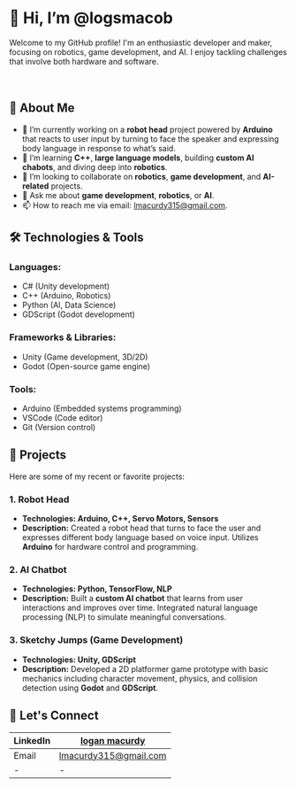 # 👋 Hi, I’m @logsmacob
Welcome to my GitHub profile! I'm an enthusiastic developer and maker, focusing on robotics, game development, and AI. I enjoy tackling challenges that involve both hardware and software.
<br>
<br>
<br>

## 🚀 About Me
- 🔭 I’m currently working on a **robot head** project powered by **Arduino** that reacts to user input by turning to face the speaker and expressing body language in response to what’s said.
- 🌱 I’m learning **C++**, **large language models**, building **custom AI chabots**, and diving deep into **robotics**.
- 👯 I’m looking to collaborate on **robotics**, **game development**, and **AI-related** projects.
- 💬 Ask me about **game development**, **robotics**, or **AI**.
- 📫 How to reach me via email: lmacurdy315@gmail.com.

## 🛠️ Technologies & Tools
### Languages: 
- C# (Unity development)
- C++ (Arduino, Robotics)
- Python (AI, Data Science)
- GDScript (Godot development)
### Frameworks & Libraries: 
- Unity (Game development, 3D/2D)
- Godot (Open-source game engine)
### Tools: 
- Arduino (Embedded systems programming)
- VSCode (Code editor)
- Git (Version control)

## 🧩 Projects
Here are some of my recent or favorite projects:

### 1. Robot Head
- **Technologies: Arduino, C++, Servo Motors, Sensors**
- **Description:** Created a robot head that turns to face the user and expresses different body language based on voice input. Utilizes **Arduino** for hardware control and programming.

### 2. AI Chatbot
- **Technologies: Python, TensorFlow, NLP**
- **Description:** Built a **custom AI chatbot** that learns from user interactions and improves over time. Integrated natural language processing (NLP) to simulate meaningful conversations.

### 3. Sketchy Jumps (Game Development)
- **Technologies: Unity, GDScript**
- **Description:** Developed a 2D platformer game prototype with basic mechanics including character movement, physics, and collision detection using **Godot** and **GDScript**.


##  🤝 Let's Connect
|  LinkedIn  |    [logan macurdy](https://www.linkedin.com/in/logan-macurdy-54b704319?utm_source=share&utm_campaign=share_via&utm_content=profile&utm_medium=ios_app.)  |
|-|--|
|  Email  |  lmacurdy315@gmail.com  |
|-|-|

